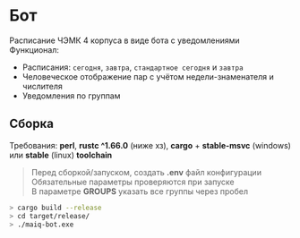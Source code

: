 # Бот
Расписание ЧЭМК 4 корпуса в виде бота с уведомлениями \
Функционал:
- Расписания: `сегодня`, `завтра`, `стандартное сегодня` и `завтра`
- Человеческое отображение пар с учётом недели-знаменателя и числителя
- Уведомления по группам

## Сборка
Требования: **perl**, **rustc ^1.66.0** (ниже хз), **cargo** + **stable-msvc** (windows) или **stable** (linux) **toolchain**

> Перед сборкой/запуском, создать **.env** файл конфигурации \
> Обязательные параметры проверяются при запуске \
> В параметре **GROUPS** указать все группы через пробел
```bash
> cargo build --release
> cd target/release/
> ./maiq-bot.exe
```